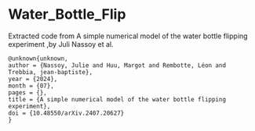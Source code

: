 # Water_Bottle_Flip
Extracted code from A simple numerical model of the water bottle flipping experiment ,by Juli Nassoy et al. 

```
@unknown{unknown,
author = {Nassoy, Julie and Huu, Margot and Rembotte, Léon and Trebbia, jean-baptiste},
year = {2024},
month = {07},
pages = {},
title = {A simple numerical model of the water bottle flipping experiment},
doi = {10.48550/arXiv.2407.20627}
}
```

